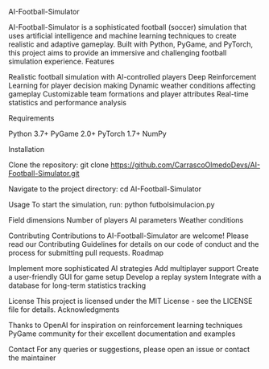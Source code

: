AI-Football-Simulator

AI-Football-Simulator is a sophisticated football (soccer) simulation that uses artificial intelligence and machine learning techniques to create realistic and adaptive gameplay. Built with Python, PyGame, and PyTorch, this project aims to provide an immersive and challenging football simulation experience.
Features

Realistic football simulation with AI-controlled players
Deep Reinforcement Learning for player decision making
Dynamic weather conditions affecting gameplay
Customizable team formations and player attributes
Real-time statistics and performance analysis

Requirements

Python 3.7+
PyGame 2.0+
PyTorch 1.7+
NumPy

Installation

Clone the repository:
git clone https://github.com/CarrascoOlmedoDevs/AI-Football-Simulator.git

Navigate to the project directory:
cd AI-Football-Simulator


Usage
To start the simulation, run:
python futbolsimulacion.py


Field dimensions
Number of players
AI parameters
Weather conditions

Contributing
Contributions to AI-Football-Simulator are welcome! Please read our Contributing Guidelines for details on our code of conduct and the process for submitting pull requests.
Roadmap

 Implement more sophisticated AI strategies
 Add multiplayer support
 Create a user-friendly GUI for game setup
 Develop a replay system
 Integrate with a database for long-term statistics tracking

License
This project is licensed under the MIT License - see the LICENSE file for details.
Acknowledgments

Thanks to OpenAI for inspiration on reinforcement learning techniques
PyGame community for their excellent documentation and examples

Contact
For any queries or suggestions, please open an issue or contact the maintainer 

